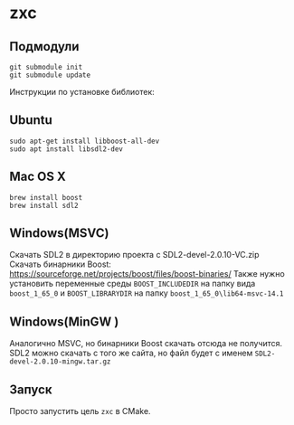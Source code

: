 # zxc
## Подмодули
```
git submodule init   
git submodule update
```

Инструкции по установке библиотек:

## Ubuntu
```
sudo apt-get install libboost-all-dev   
sudo apt install libsdl2-dev
```

## Mac OS X 
```
brew install boost   
brew install sdl2
```

## Windows(MSVC)
Скачать SDL2 в директорию проекта с	SDL2-devel-2.0.10-VC.zip   
Скачать бинарники Boost: https://sourceforge.net/projects/boost/files/boost-binaries/
Также нужно установить переменные среды `BOOST_INCLUDEDIR` на папку вида `boost_1_65_0` и `BOOST_LIBRARYDIR` на папку `boost_1_65_0\lib64-msvc-14.1`

## Windows(MinGW )
Аналогично MSVC, но бинарники Boost скачать отсюда не получится.
SDL2 можно скачать с того же сайта, но файл будет с именем `SDL2-devel-2.0.10-mingw.tar.gz`

## Запуск
Просто запустить цель `zxc` в CMake.


